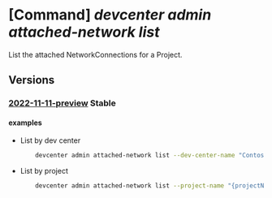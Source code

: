 # [Command] _devcenter admin attached-network list_

List the attached NetworkConnections for a Project.

## Versions

### [2022-11-11-preview](/Resources/mgmt-plane/L3N1YnNjcmlwdGlvbnMve30vcmVzb3VyY2Vncm91cHMve30vcHJvdmlkZXJzL21pY3Jvc29mdC5kZXZjZW50ZXIvZGV2Y2VudGVycy97fS9hdHRhY2hlZG5ldHdvcmtz/2022-11-11-preview.xml) **Stable**

<!-- mgmt-plane /subscriptions/{}/resourcegroups/{}/providers/microsoft.devcenter/devcenters/{}/attachednetworks 2022-11-11-preview -->
<!-- mgmt-plane /subscriptions/{}/resourcegroups/{}/providers/microsoft.devcenter/projects/{}/attachednetworks 2022-11-11-preview -->

#### examples

- List by dev center
    ```bash
        devcenter admin attached-network list --dev-center-name "Contoso" --resource-group "rg1"
    ```

- List by project
    ```bash
        devcenter admin attached-network list --project-name "{projectName}" --resource-group "rg1"
    ```
